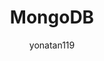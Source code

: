 ---
layout: post
title: MongoDB
published: 2021-03-29T13:30:34+00:00
author: yonatan119
tags: Databases, MongoDB
---
